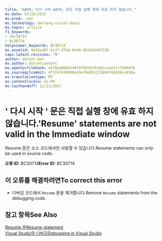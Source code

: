 ```yaml
---
title: "&#39; 다시 시작 &#39; 문은 직접 실행 창에 유효 하지 않습니다."
ms.date: 07/20/2015
ms.prod: .net
ms.technology: devlang-visual-basic
ms.topic: article
f1_keywords:
- vbc30714
- bc30714
helpviewer_keywords: BC30714
ms.assetid: 8d16ad8f-6c2f-47bd-beb0-4b2dde465726
caps.latest.revision: "9"
author: dotnet-bot
ms.author: dotnetcontent
ms.openlocfilehash: eb7bba06682d4f976b2479cb92ceae5cff20b9f9
ms.sourcegitcommit: 4f3fef493080a43e70e951223894768d36ce430a
ms.translationtype: MT
ms.contentlocale: ko-KR
ms.lasthandoff: 11/21/2017
---
```

# <a name="39resume39-statements-are-not-valid-in-the-immediate-window"></a><span data-ttu-id="29e9e-102">&#39; 다시 시작 &#39; 문은 직접 실행 창에 유효 하지 않습니다.</span><span class="sxs-lookup"><span data-stu-id="29e9e-102">&#39;Resume&#39; statements are not valid in the Immediate window</span></span>
<span data-ttu-id="29e9e-103">Resume 문은 소스 코드에서만 사용할 수 있습니다.</span><span class="sxs-lookup"><span data-stu-id="29e9e-103">Resume statements can only be used in source code.</span></span>  
  
 <span data-ttu-id="29e9e-104">**오류 ID:** BC30714</span><span class="sxs-lookup"><span data-stu-id="29e9e-104">**Error ID:** BC30714</span></span>  
  
## <a name="to-correct-this-error"></a><span data-ttu-id="29e9e-105">이 오류를 해결하려면</span><span class="sxs-lookup"><span data-stu-id="29e9e-105">To correct this error</span></span>  
  
-   <span data-ttu-id="29e9e-106">디버깅 코드에서 `Resume` 문을 제거합니다.</span><span class="sxs-lookup"><span data-stu-id="29e9e-106">Remove `Resume` statements from the debugging code.</span></span>  
  
## <a name="see-also"></a><span data-ttu-id="29e9e-107">참고 항목</span><span class="sxs-lookup"><span data-stu-id="29e9e-107">See Also</span></span>  
 [<span data-ttu-id="29e9e-108">Resume 문</span><span class="sxs-lookup"><span data-stu-id="29e9e-108">Resume statement</span></span>](~/docs/visual-basic/language-reference/statements/resume-statement.md)  
 [<span data-ttu-id="29e9e-109">Visual Studio의 디버깅</span><span class="sxs-lookup"><span data-stu-id="29e9e-109">Debugging in Visual Studio</span></span>](/visualstudio/debugger/debugging-in-visual-studio)
